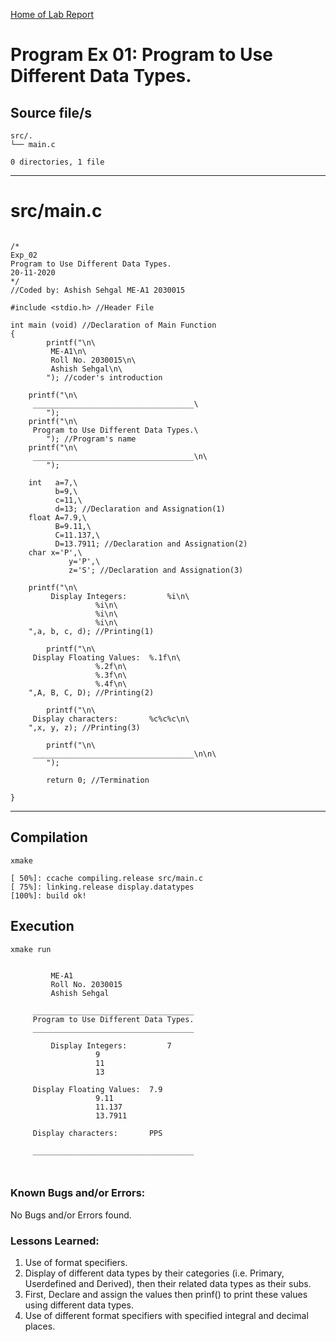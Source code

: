 [Home of Lab Report](../lab.html)

# Program Ex 01: Program to Use Different Data Types.

## Source file/s

```
src/.
└── main.c

0 directories, 1 file
```

---


# src/main.c

```

/*
Exp_02 
Program to Use Different Data Types. 
20-11-2020
*/
//Coded by: Ashish Sehgal ME-A1 2030015

#include <stdio.h> //Header File

int main (void) //Declaration of Main Function 
{
        printf("\n\
         ME-A1\n\
         Roll No. 2030015\n\
         Ashish Sehgal\n\
        "); //coder's introduction
        
	printf("\n\
	 ____________________________________\
        ");
	printf("\n\
	 Program to Use Different Data Types.\
        "); //Program's name
	printf("\n\
	 ____________________________________\n\
        ");

	int   a=7,\
	      b=9,\
	      c=11,\
	      d=13; //Declaration and Assignation(1)
	float A=7.9,\
	      B=9.11,\
	      C=11.137,\
	      D=13.7911; //Declaration and Assignation(2)
	char x='P',\
             y='P',\
             z='S'; //Declaration and Assignation(3)

	printf("\n\
         Display Integers:         %i\n\
				   %i\n\
				   %i\n\
				   %i\n\
	",a, b, c, d); //Printing(1)

        printf("\n\
	 Display Floating Values:  %.1f\n\
				   %.2f\n\
				   %.3f\n\
				   %.4f\n\
	",A, B, C, D); //Printing(2)

        printf("\n\
	 Display characters:       %c%c%c\n\
	",x, y, z); //Printing(3)

        printf("\n\
	 ____________________________________\n\n\
        ");

        return 0; //Termination

}

```

---

## Compilation

```
xmake

[ 50%]: ccache compiling.release src/main.c
[ 75%]: linking.release display.datatypes
[100%]: build ok!

```

## Execution
```
xmake run


         ME-A1
         Roll No. 2030015
         Ashish Sehgal
        
	 ____________________________________        
	 Program to Use Different Data Types.        
	 ____________________________________
        
         Display Integers:         7
				   9
				   11
				   13
	
	 Display Floating Values:  7.9
				   9.11
				   11.137
				   13.7911
	
	 Display characters:       PPS
	
	 ____________________________________

        
```

### Known Bugs and/or Errors:

No Bugs and/or Errors found.

### Lessons Learned:

1. Use of format specifiers.       
1. Display of different data types by their categories (i.e. Primary, Userdefined and Derived), then their related data types as their subs.
1. First, Declare and assign the values then prinf() to print these values using different data types.
1. Use of different format specifiers with specified integral and decimal places.
